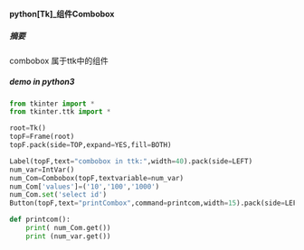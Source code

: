 #### python[Tk]_组件Combobox


##### 摘要
combobox 属于ttk中的组件


##### demo in python3
```python
from tkinter import *
from tkinter.ttk import *

root=Tk()
topF=Frame(root)
topF.pack(side=TOP,expand=YES,fill=BOTH)

Label(topF,text="combobox in ttk:",width=40).pack(side=LEFT)
num_var=IntVar()
num_Com=Combobox(topF,textvariable=num_var)
num_Com['values']=('10','100','1000')
num_Com.set('select id')
Button(topF,text="printCombox",command=printcom,width=15).pack(side=LEFT)

def printcom():
    print( num_Com.get())
    print (num_var.get())
```
